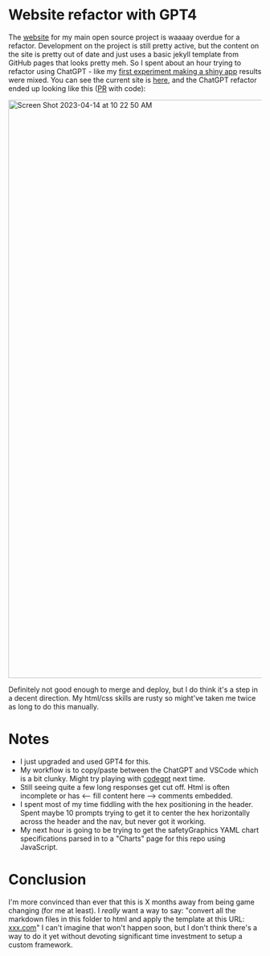 # Website refactor with GPT4

The [website](https://safetygraphics.github.io/) for my main open source project is waaaay overdue for a refactor. Development on the project is still pretty active, but the content on the site is pretty out of date and just uses a basic jekyll template from GitHub pages that looks pretty meh. So I spent about an hour trying to refactor using ChatGPT - like my [first experiment making a shiny app]([https://github.com/jwildfire/shiny-gpt-demo](https://jwildfire.github.io/2023/03/29/shiny-gpt.html)) results were mixed. You can see the current site is [here](https://safetygraphics.github.io/), and the ChatGPT refactor ended up looking like this ([PR](https://github.com/SafetyGraphics/SafetyGraphics.github.io/pull/12) with code): 

<img width="1149" alt="Screen Shot 2023-04-14 at 10 22 50 AM" src="https://user-images.githubusercontent.com/3680095/232071669-8dcdac5c-ead5-4b14-a572-1ae675d97c8e.png">

Definitely not good enough to merge and deploy, but I do think it's a step in a decent direction. My html/css skills are rusty so might've taken me twice as long to do this manually. 

# Notes

- I just upgraded and used GPT4 for this. 
- My workflow is to copy/paste between the ChatGPT and VSCode which is a bit clunky. Might try playing with [codegpt](https://marketplace.visualstudio.com/items?itemName=DanielSanMedium.dscodegpt) next time. 
- Still seeing quite a few long responses get cut off. Html is often incomplete or has <-- fill content here --> comments embedded. 
- I spent most of my time fiddling with the hex positioning in the header. Spent maybe 10 prompts trying to get it to center the hex horizontally across the header and the nav, but never got it working. 
- My next hour is going to be trying to get the safetyGraphics YAML chart specifications parsed in to a "Charts" page for this repo using JavaScript. 

# Conclusion
 
I'm more convinced than ever that this is X months away from being game changing (for me at least). I *really* want a way to say: "convert all the markdown files in this folder to html and apply the template at this URL: [xxx.com](http://xxx.com/)" I can't imagine that won't happen soon, but I don't think there's a way to do it yet without devoting significant time investment to setup a custom framework.
